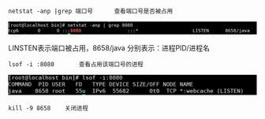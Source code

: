 ```
netstat -anp |grep 端口号		查看端口号是否被占用
```

![](%E6%9F%A5%E7%9C%8B%E7%AB%AF%E5%8F%A3.png)

LINSTEN表示端口被占用，8658/java	分别表示：进程PID/进程名





```
lsof -i :8080		查看占用该端口号的进程
```

![](%E6%9F%A5%E7%9C%8B%E5%8D%A0%E7%94%A8%E7%AB%AF%E5%8F%A3%E7%9A%84%E8%BF%9B%E7%A8%8B.png)



```
kill -9 8658	关闭进程
```

